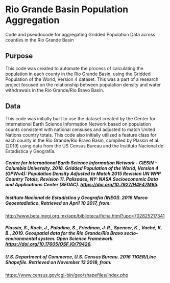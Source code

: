 # Rio Grande Basin Population Aggregation
Code and pseudocode for aggregating Gridded Population Data across counties in the Rio Grande Basin

## Purpose
This code was created to automate the process of calculating the population in each county in the Rio Grande Basin, using the Gridded Population of the World, Version 4 dataset. This was a part of a research project focused on the relationship between population density and water withdrawals in the Rio Grande/Rio Bravo Basin.

## Data 
This code was initially built to use the dataset created by the Center for International Earth Science Information Network based on population counts consistent with national censuses and adjusted to match United Nations country totals. This code also initially utilized a feature class for each county in the Rio Grande/Rio Bravo Basin, compiled by Plassin et al. (2019) using data from the US Census Bureau and the Instituto Nacional de Estadística y Geografía.

##### Center for International Earth Science Information Network - CIESIN - Columbia University. 2018. Gridded Population of the World, Version 4 (GPWv4): Population Density Adjusted to Match 2015 Revision UN WPP Country Totals, Revision 11. Palisades, NY: NASA Socioeconomic Data and Applications Center (SEDAC). https://doi.org/10.7927/H4F47M65.
##### Instituto Nacional de Estadística y Geografía (INEGI). 2016 Marco Geoestadístico. Retrieved on April 10 2017, from: 
http://www.beta.inegi.org.mx/app/biblioteca/ficha.html?upc=702825217341
##### Plassin, S., Koch, J., Paladino, S., Friedman, J. R., Spencer, K., Vaché, K. B., 2019. Geospatial data for the Rio Grande/Río Bravo socio-environmental system. Open Science Framework. https://doi.org/10.17605/OSF.IO/79426.
##### U.S. Department of Commerce, U.S. Census Bureau. 2016 TIGER/Line Shapefile. Retrieved on November 13 2018, from: 
https://www.census.gov/cgi-bin/geo/shapefiles/index.php

